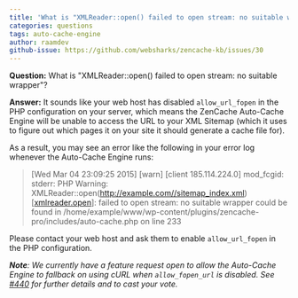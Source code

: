 ```yaml
---
title: 'What is "XMLReader::open() failed to open stream: no suitable wrapper"?'
categories: questions
tags: auto-cache-engine
author: raamdev
github-issue: https://github.com/websharks/zencache-kb/issues/30
---
```

**Question:** What is "XMLReader::open() failed to open stream: no suitable wrapper"?

**Answer:** It sounds like your web host has disabled `allow_url_fopen` in the PHP configuration on your server, which means the ZenCache Auto-Cache Engine will be unable to access the URL to your XML Sitemap (which it uses to figure out which pages it on your site it should generate a cache file for).

As a result, you may see an error like the following in your error log whenever the Auto-Cache Engine runs:

> [Wed Mar 04 23:09:25 2015] [warn] [client 185.114.224.0] mod_fcgid: stderr: PHP Warning: XMLReader::open(http://example.com//sitemap_index.xml) [<a href='xmlreader.open'>xmlreader.open</a>]: failed to open stream: no suitable wrapper could be found in /home/example/www/wp-content/plugins/zencache-pro/includes/auto-cache.php on line 233

Please contact your web host and ask them to enable `allow_url_fopen` in the PHP configuration.

_**Note**: We currently have a feature request open to allow the Auto-Cache Engine to fallback on using cURL when `allow_fopen_url` is disabled. See [#440](https://github.com/websharks/zencache/issues/440) for further details and to cast your vote._
